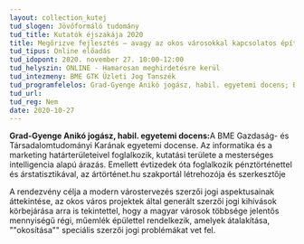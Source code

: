 ```yaml
---
layout: collection_kutej
tud_slogen: Jövőformáló tudomány
tud_title: Kutatók éjszakája 2020
title: Megőrizve fejlesztés – avagy az okos városokkal kapcsolatos építészeti szerzői jogi kérdések
tud_tipus: Online előadás
tud_idopont: 2020. november 27. 10:00-12:00
tud_helyszin: ONLINE - Hamarosan meghirdetésre kerül
tud_intezmeny: BME GTK Üzleti Jog Tanszék
tud_programfelelos: Grad-Gyenge Anikó jogász, habil. egyetemi docens; Barta Judit jogász, habil. egyetemi docens, NKE; Szemery Samu építész, tanácsadó Lechner Központ, KÉK; Jókúti András iparjogvédelmi vezető, BME
tud_url:
tud_reg: Nem
date: 2020-10-27
---
```

<b>Grad-Gyenge Anikó jogász, habil. egyetemi docens:</b>A BME Gazdaság- és Társadalomtudományi Karának 
egyetemi docense. Az informatika és a marketing határterületeivel foglalkozik, kutatási területe a mesterséges intelligencia alapú árazás. Emellett évtizedek óta foglalkozik pénztörténettel és árstatisztikával, az ártörténet.hu szakportál létrehozója és szerkesztője


A rendezvény célja a modern várostervezés szerzői jogi 
aspektusainak áttekintése, az okos város projektek által generált szerzői jogi kihívások körbejárása arra is tekintettel, hogy a magyar városok többsége jelentős mennyiségű régi, műemlék épülettel rendelkezik, amelyek átalakítása, ""okosítása"" speciális szerzői jogi problémákat vet fel.




